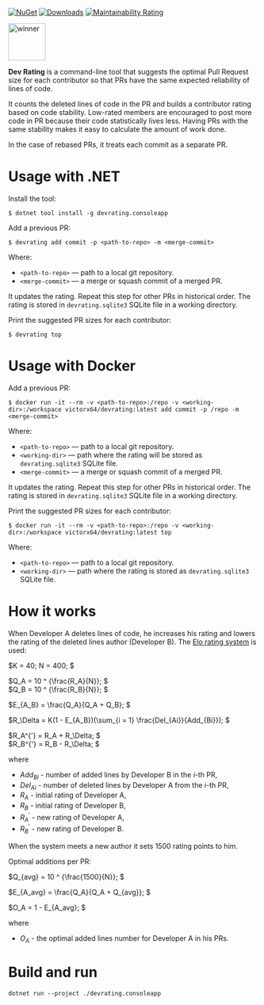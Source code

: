 [![NuGet](https://img.shields.io/nuget/v/devrating.consoleapp.svg)](https://www.nuget.org/packages/devrating.consoleapp/)
[![Downloads](https://img.shields.io/nuget/dt/devrating.consoleapp.svg)](https://www.nuget.org/packages/devrating.consoleapp/)
[![Maintainability Rating](https://sonarcloud.io/api/project_badges/measure?project=victorx64_devrating&metric=sqale_rating)](https://sonarcloud.io/dashboard?id=victorx64_devrating)

<a href="https://www.yegor256.com/2019/11/03/award-2020.html">
  <img src="https://www.yegor256.com/images/award/2020/winner-victorx64.png" height="75" alt='winner'/>
</a>

**Dev Rating** is a command-line tool that suggests the optimal Pull Request size for each contributor so that PRs have the same expected reliability of lines of code.

It counts the deleted lines of code in the PR and builds a contributor rating based on code stability. Low-rated members are encouraged to post more code in PR because their code statistically lives less. Having PRs with the same stability makes it easy to calculate the amount of work done.

In the case of rebased PRs, it treats each commit as a separate PR.

# Usage with .NET

Install the tool:

```
$ dotnet tool install -g devrating.consoleapp
```

Add a previous PR:

```
$ devrating add commit -p <path-to-repo> -m <merge-commit>
```

Where:
- `<path-to-repo>` — path to a local git repository.
- `<merge-commit>` — a merge or squash commit of a merged PR.

It updates the rating. Repeat this step for other PRs in historical order. The rating is stored in `devrating.sqlite3` SQLite file in a working directory.

Print the suggested PR sizes for each contributor:

```
$ devrating top
```

# Usage with Docker

Add a previous PR:

```
$ docker run -it --rm -v <path-to-repo>:/repo -v <working-dir>:/workspace victorx64/devrating:latest add commit -p /repo -m <merge-commit>
```

Where:
- `<path-to-repo>` — path to a local git repository.
- `<working-dir>` — path where the rating will be stored as `devrating.sqlite3` SQLite file.
- `<merge-commit>` — a merge or squash commit of a merged PR.

It updates the rating. Repeat this step for other PRs in historical order. The rating is stored in `devrating.sqlite3` SQLite file in a working directory.

Print the suggested PR sizes for each contributor:

```
$ docker run -it --rm -v <path-to-repo>:/repo -v <working-dir>:/workspace victorx64/devrating:latest top
```

Where:
- `<path-to-repo>` — path to a local git repository.
- `<working-dir>` — path where the rating is stored as `devrating.sqlite3` SQLite file.

# How it works

When Developer A deletes lines of code, he increases his rating and lowers the 
rating of the deleted lines author (Developer B).
The [Elo rating system](https://en.wikipedia.org/wiki/Elo_rating_system) is used:

$K = 40; N = 400; $

$Q_A = 10 ^ {\frac{R_A}{N}}; $  
$Q_B = 10 ^ {\frac{R_B}{N}}; $

$E_{A\_B} = \frac{Q_A}{Q_A + Q_B}; $

$R_\Delta = K(1 - E_{A\_B})(\sum_{i = 1} \frac{Del_{Ai}}{Add_{Bi}}); $

$R_A^{'} = R_A + R_\Delta; $  
$R_B^{'} = R_B - R_\Delta; $

where
- $Add_{Bi}$ - number of added lines by Developer B in the $i$-th PR,
- $Del_{Ai}$ - number of deleted lines by Developer A from the $i$-th PR,
- $R_A$ - initial rating of Developer A,
- $R_B$ - initial rating of Developer B,
- $R_A^{'}$ - new rating of Developer A,
- $R_B^{'}$ - new rating of Developer B.

When the system meets a new author it sets $1500$ rating points to him.

Optimal additions per PR:

$Q_{avg} = 10 ^ {\frac{1500}{N}}; $

$E_{A\_avg} = \frac{Q_A}{Q_A + Q_{avg}}; $

$O_A = 1 - E_{A\_avg}; $

where
- $O_A$ - the optimal added lines number for Developer A in his PRs.

# Build and run

```
dotnet run --project ./devrating.consoleapp
```
